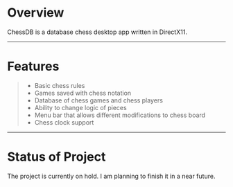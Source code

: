Overview
========
ChessDB is a database chess desktop app written in DirectX11.

---------------

Features
=======
> - Basic chess rules
> - Games saved with chess notation
> - Database of chess games and chess players
> - Ability to change logic of pieces
> - Menu bar that allows different modifications to chess board 
> - Chess clock support

----------------

Status of Project
=======
The project is currently on hold. 
I am planning to finish it in a near future.